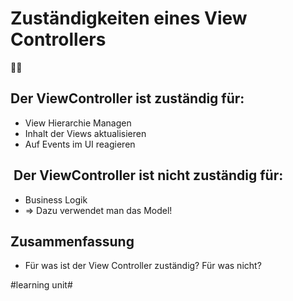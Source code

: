 # Zuständigkeiten eines View Controllers
👨‍✈️

## Der ViewController ist zuständig für:
- View Hierarchie Managen
- Inhalt der Views aktualisieren
- Auf Events im UI reagieren

##  Der ViewController ist nicht zuständig für:
- Business Logik
- =\> Dazu verwendet man das Model!

## Zusammenfassung
- Für was ist der View Controller zuständig? Für was nicht?

#learning unit#